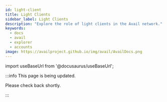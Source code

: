 ```yaml
---
id: light-client
title: Light Clients
sidebar_label: Light Clients
description: "Explore the role of light clients in the Avail network."
keywords:
  - docs
  - avail
  - explorer
  - accounts
image: https://availproject.github.io/img/avail/AvailDocs.png
---
```

import useBaseUrl from '@docusaurus/useBaseUrl';

:::info This page is being updated.

Please check back shortly.

:::
